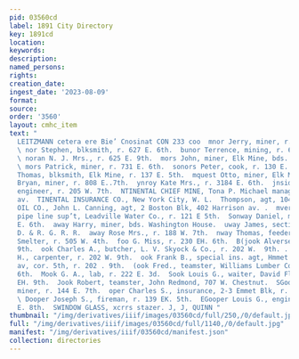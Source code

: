 ```yaml
---
pid: 03560cd
label: 1891 City Directory
key: 1891cd
location: 
keywords: 
description: 
named_persons: 
rights: 
creation_date: 
ingest_date: '2023-08-09'
format: 
source: 
order: '3560'
layout: cmhc_item
text: "                                                                               RLES
  LEITZMANN cetera ere Bie’ Cnosinat CON 233 coo  mnor Jerry, miner, r. 329 EH. 5th.
  \ nor Stephen, blksmith, r. 627 E. 6th.  bunor Terrence, mining, r. 623 E. 6th.
  \ noran N. J. Mrs., r. 625 E. 9th.  mors John, miner, Elk Mine, bds. Milwaukee House.
  \ mors Patrick, miner, r. 731 E. 6th.  sonors Peter, cook, r. 130 E. 6th.  jonors
  Thomas, blksmith, Elk Mine, r. 137 E. 5th.  mquest Otto, miner, Elk Mine.  nroy
  Bryan, miner, r. 808 E..7th.  ynroy Kate Mrs., r. 3184 E. 6th.  jnsidine James P.,
  engineer, r. 205 W. 7th.  NTINENTAL CHIEF MINE, Tona P. Michael manager, 431  Harrison
  av.  TINENTAL INSURANCE CO., New York City, W. L.  Thompson, agt, 104 W. 4th.  INTINENTAL
  OIL CO., John L. Canning, agt, 2 Boston Blk, 402 Harrison av. .  mverse Charles,
  pipe line sup’t, Leadville Water Co., r. 121 E 5th.  Sonway Daniel, miner, r. 3184
  E. 6th.  away Harry, miner, bds. Washington House.  uway James, section foreman,
  D. & R. G. R. R.  away Rose Mrs., r. 188 W. 7th.  nway Thomas, feeder, American
  Smelter, r. 505 W. 4th.  foo G. Miss, r. 230 EH. 6th.  B(jook Alverse, r. 202 W.
  9th.  ook Charles A., butcher, L. V. Skyock & Co., r. 202 W.  9th. .  ook Charles
  H., carpenter, r. 202 W. 9th.  ook Frank B., special ins. agt, Hmmet Blk, Harrison
  av, cor. 5th, r. 202 . 9th.  (ook Fred., teamster, Williams Lumber Co., r. 310 E.
  6th.  Mook G. A., lab, r. 222 E. 3d.  Sook Louis G., waiter, David Flitner, r. 111
  EH. 9th.  Jook Robert, teamster, John Redmond, 707 W. Chestnut.  SGooke Richard,
  miner, r. 144 E. 7th.  oper Charles S., insurance, 2-3 Emmet Blk, r. 129 E. 8th.
  \ Dooper Joseph S., fireman, r. 139 EK. 5th.  EGooper Louis G., engineer, r. 129
  E. 8th.  SWINDOW GLASS, xcrrs stazer. J, J, QUINN "
thumbnail: "/img/derivatives/iiif/images/03560cd/full/250,/0/default.jpg"
full: "/img/derivatives/iiif/images/03560cd/full/1140,/0/default.jpg"
manifest: "/img/derivatives/iiif/03560cd/manifest.json"
collection: directories
---
```

